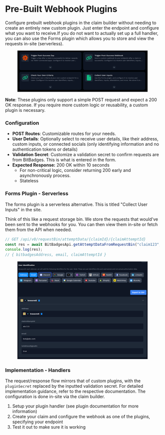 # Pre-Built Webhook Plugins

Configure prebuilt webhook plugins in the claim builder without needing to create an entirely new custom plugin. Just enter the endpoint and configure what you want to receive.If you do not want to actually set up a full handler, you can also use the Forms plugin which allows you to store and view the requests in-site (serverless).

<figure><img src="../../../../.gitbook/assets/image (6) (1).png" alt=""><figcaption></figcaption></figure>

**Note**: These plugins only support a simple POST request and expect a 200 OK response. If you require more custom logic or reusability, a custom plugin is necessary.

### Configuration

* **POST Routes**: Customizable routes for your needs.
* **User Details**: Optionally select to receive user details, like their address, custom inputs, or connected socials (only identifying information and no authentication tokens or details)
* **Validation Secret**: Customize a validation secret to confirm requests are from BitBadges. This is what is entered in the form.
* **Expected Response:** 200 OK within 10 seconds
  * For non-critical logic, consider returning 200 early and asynchronously process.
  * Stateless

### Forms Plugin  - Serverless

The forms plugin is a serverless alternative. This is titled "Collect User Inputs" in the site.

Think of this like a request storage bin. We store the requests that would've been sent to the webhooks for you. You can then view them in-site or fetch them from the API when needed.

```typescript
// GET /api/v0/requestBin/attemptData/{claimId}/{claimAttemptId}
const res = await BitBadgesApi.getAttemptDataFromRequestBin("claim123", "attempt123", { ... });
console.log(res);
// { bitbadgesAddress, email, claimAttemptId } 
```

<figure><img src="../../../../.gitbook/assets/image.png" alt=""><figcaption></figcaption></figure>

### Implementation - Handlers

The request/response flow mirrors that of custom plugins, with the `pluginSecret` replaced by the inputted validation secret. For detailed implementation guidance, refer to the respective documentation. The configuration is done in-site via the claim builder.

1. Setup your plugin handler (see plugin documentation for more information)
2. Create your claim and configure the webhook as one of the plugins, specifying your endpoint
3. Test it out to make sure it is working
